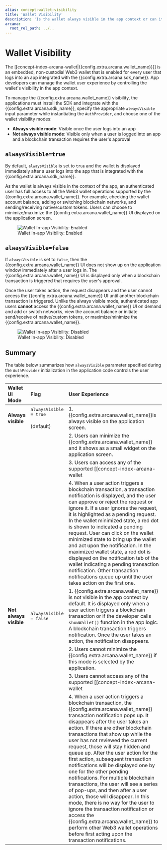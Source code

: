 ```yaml
---
alias: concept-wallet-visibility
title: 'Wallet Visibility'
description: 'Is the wallet always visible in the app context or can it be displayed only when required by the app? learn more.'
arcana:
  root_rel_path: ../..
---
```


# Wallet Visibility

The [[concept-index-arcana-wallet|{{config.extra.arcana.wallet_name}}]] is an embedded, non-custodial Web3 wallet that is enabled for every user that logs into an app integrated with the {{config.extra.arcana.sdk_name}}. App developers can manage the wallet user experience by controlling the wallet's visibility in the app context.

To manage the {{config.extra.arcana.wallet_name}} visibility, the applications must install the SDK and integrate with the {{config.extra.arcana.sdk_name}}, specify the appropriate `alwaysVisible` input parameter while instantiating the `AuthProvider`, and choose one of the wallet visibility modes:

* **Always visible mode**: Visible once the user logs into an app
* **Not always visible mode**: Visible only when a user is logged into an app and a blockchain transaction requires the user's approval

## `alwaysVisible=true`

By default, `alwaysVisible` is set to `true` and the wallet is displayed immediately after a user logs into the app that is integrated with the {{config.extra.arcana.sdk_name}}.

As the wallet is always visible in the context of the app, an authenticated user has full access to all the Web3 wallet operations supported by the {{config.extra.arcana.wallet_name}}. For example, checking the wallet account balance, adding or switching blockchain networks, and sending/receiving native/custom tokens. Users can choose to minimize/maximize the {{config.extra.arcana.wallet_name}} UI displayed on the application screen.

<figure markdown="span">
  <img alt="Wallet In-app Visibility: Enabled" src="{{config.extra.arcana.img_dir}}/an_wallet_full_ui_mode.{{config.extra.arcana.img_png}}" class="an-screenshots width_85pc"/>
  <figcaption>Wallet In-app Visibility: Enabled</figcaption>
</figure>

## `alwaysVisible=false`

If `alwaysVisible` is set to `false`, then the {{config.extra.arcana.wallet_name}} UI does not show up on the application window immediately after a user logs in. The {{config.extra.arcana.wallet_name}} UI is displayed only when a blockchain transaction is triggered that requires the user's approval.

Once the user takes action, the request disappears and the user cannot access the {{config.extra.arcana.wallet_name}} UI until another blockchain transaction is triggered.  Unlike the always visible mode, authenticated app users **cannot** access the {{config.extra.arcana.wallet_name}} UI on demand and add or switch networks, view the account balance or initiate send/receive of native/custom tokens, or maximize/minimize the {{config.extra.arcana.wallet_name}}.

<figure markdown="span">
  <img alt="Wallet In-app Visibility: Disabled" src="{{config.extra.arcana.img_dir}}/an_wallet_widget_mode.{{config.extra.arcana.img_png}}" class="an-screenshots width_85pc"/>
  <figcaption>Wallet In-app Visibility: Disabled</figcaption>
</figure>

## Summary

The table below summarizes how `alwaysVisible` parameter specified during the `AuthProvider` initialization in the application code controls the user experience. 

| Wallet UI Mode | Flag | User Experience|
| :------ | :----- | :----------- |
| **Always visible** | `alwaysVisible = true` <br></br>(default)  | 1. {{config.extra.arcana.wallet_name}}is always visible on the application screen. |
|         |  | 2. Users can minimize the {{config.extra.arcana.wallet_name}} and it shows as a small widget on the application screen. |
|         |  | 3. Users can access any of the supported [[concept-index-arcana-wallet| {{config.extra.arcana.wallet_name}} functions]] using the wallet UI at any point in time. |
|         |  | 4. When a user action triggers a blockchain transaction, a transaction notification is displayed, and the user can approve or reject the request or ignore it. If a user ignores the request, it is highlighted as a pending request. In the wallet minimized state, a red dot is shown to indicated a pending request. User can click on the wallet minimized state to bring up the wallet and act upon the notification. In the maximized wallet state, a red dot is displayed on the notification tab of the wallet indicating a pending transaction notification. Other transaction notifications queue up until the user takes action on the first one.|
| **Not always visible** | `alwaysVisible = false` | 1. {{config.extra.arcana.wallet_name}} is not visible in the app context by default. It is displayed only when a user action triggers a blockchain transaction or if the developer calls `showWallet()` function in the app logic. A blockchain transaction triggers notification. Once the user takes an action, the notification disappears.|
|       |  | 2. Users cannot minimize the {{config.extra.arcana.wallet_name}} if this mode is selected by the application.|
|       |  | 3. Users cannot access any of the supported [[concept-index-arcana-wallet| {{config.extra.arcana.wallet_name}} functions]] through the wallet UI.|
|       |  | 4. When a user action triggers a blockchain transaction, the {{config.extra.arcana.wallet_name}} transaction notification pops up. It disappears after the user takes an action. If there are other blockchain transactions that show up while the user has not reviewed the current request, those will stay hidden and queue up. After the user action for the first action, subsequent transaction notifications will be displayed one by one for the other pending notifications.  For multiple blockchain transactions, the user will see a series of pop-ups, and then after a user action, those will disappear. In this mode, there is no way for the user to ignore the transaction notification or access the {{config.extra.arcana.wallet_name}} to perform other Web3 wallet operations before first acting upon the transaction notifications.|

